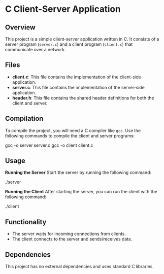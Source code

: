 # C Client-Server Application

## Overview

This project is a simple client-server application written in C. It consists of a server program (`server.c`) and a client program (`client.c`) that communicate over a network.

## Files

- **client.c**: This file contains the implementation of the client-side application.
- **server.c**: This file contains the implementation of the server-side application.
- **header.h**: This file contains the shared header definitions for both the client and server.

## Compilation

To compile the project, you will need a C compiler like `gcc`. Use the following commands to compile the client and server programs:

gcc -o server server.c
gcc -o client client.c

## Usage
**Running the Server**
Start the server by running the following command:

./server

**Running the Client**
After starting the server, you can run the client with the following command:

./client

## Functionality
- The server waits for incoming connections from clients.
- The client connects to the server and sends/receives data.

## Dependencies
This project has no external dependencies and uses standard C libraries.
